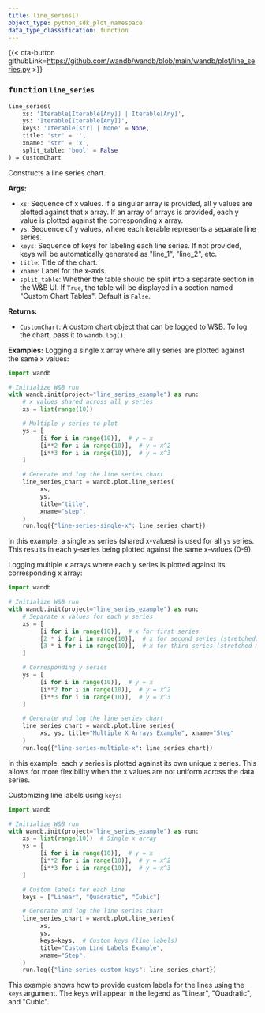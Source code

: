 ```yaml
---
title: line_series()
object_type: python_sdk_plot_namespace
data_type_classification: function
---
```


{{< cta-button githubLink=https://github.com/wandb/wandb/blob/main/wandb/plot/line_series.py >}}




### <kbd>function</kbd> `line_series`

```python
line_series(
    xs: 'Iterable[Iterable[Any]] | Iterable[Any]',
    ys: 'Iterable[Iterable[Any]]',
    keys: 'Iterable[str] | None' = None,
    title: 'str' = '',
    xname: 'str' = 'x',
    split_table: 'bool' = False
) → CustomChart
```

Constructs a line series chart. 



**Args:**
 
 - `xs`:  Sequence of x values. If a singular  array is provided, all y values are plotted against that x array. If  an array of arrays is provided, each y value is plotted against the  corresponding x array. 
 - `ys`:  Sequence of y values, where each iterable represents  a separate line series. 
 - `keys`:  Sequence of keys for labeling each line series. If  not provided, keys will be automatically generated as "line_1",  "line_2", etc. 
 - `title`:  Title of the chart. 
 - `xname`:  Label for the x-axis. 
 - `split_table`:  Whether the table should be split into a separate section  in the W&B UI. If `True`, the table will be displayed in a section named  "Custom Chart Tables". Default is `False`. 



**Returns:**
 
 - `CustomChart`:  A custom chart object that can be logged to W&B. To log the  chart, pass it to `wandb.log()`. 



**Examples:**
 Logging a single x array where all y series are plotted against the same x values: 

```python
import wandb

# Initialize W&B run
with wandb.init(project="line_series_example") as run:
    # x values shared across all y series
    xs = list(range(10))

    # Multiple y series to plot
    ys = [
         [i for i in range(10)],  # y = x
         [i**2 for i in range(10)],  # y = x^2
         [i**3 for i in range(10)],  # y = x^3
    ]

    # Generate and log the line series chart
    line_series_chart = wandb.plot.line_series(
         xs,
         ys,
         title="title",
         xname="step",
    )
    run.log({"line-series-single-x": line_series_chart})
``` 

In this example, a single `xs` series (shared x-values) is used for all `ys` series. This results in each y-series being plotted against the same x-values (0-9). 

Logging multiple x arrays where each y series is plotted against its corresponding x array: 

```python
import wandb

# Initialize W&B run
with wandb.init(project="line_series_example") as run:
    # Separate x values for each y series
    xs = [
         [i for i in range(10)],  # x for first series
         [2 * i for i in range(10)],  # x for second series (stretched)
         [3 * i for i in range(10)],  # x for third series (stretched more)
    ]

    # Corresponding y series
    ys = [
         [i for i in range(10)],  # y = x
         [i**2 for i in range(10)],  # y = x^2
         [i**3 for i in range(10)],  # y = x^3
    ]

    # Generate and log the line series chart
    line_series_chart = wandb.plot.line_series(
         xs, ys, title="Multiple X Arrays Example", xname="Step"
    )
    run.log({"line-series-multiple-x": line_series_chart})
``` 

In this example, each y series is plotted against its own unique x series. This allows for more flexibility when the x values are not uniform across the data series. 

Customizing line labels using `keys`: 

```python
import wandb

# Initialize W&B run
with wandb.init(project="line_series_example") as run:
    xs = list(range(10))  # Single x array
    ys = [
         [i for i in range(10)],  # y = x
         [i**2 for i in range(10)],  # y = x^2
         [i**3 for i in range(10)],  # y = x^3
    ]

    # Custom labels for each line
    keys = ["Linear", "Quadratic", "Cubic"]

    # Generate and log the line series chart
    line_series_chart = wandb.plot.line_series(
         xs,
         ys,
         keys=keys,  # Custom keys (line labels)
         title="Custom Line Labels Example",
         xname="Step",
    )
    run.log({"line-series-custom-keys": line_series_chart})
``` 

This example shows how to provide custom labels for the lines using the `keys` argument. The keys will appear in the legend as "Linear", "Quadratic", and "Cubic". 

